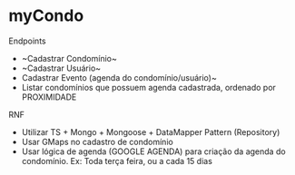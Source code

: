 # myCondo

Endpoints
- ~Cadastrar Condomínio~
- ~Cadastrar Usuário~
- Cadastrar Evento (agenda do condomínio/usuário)~
- Listar condomínios que possuem agenda cadastrada, ordenado por PROXIMIDADE


RNF 
- Utilizar TS + Mongo + Mongoose + DataMapper Pattern (Repository)
- Usar GMaps no cadastro de condomínio
- Usar lógica de agenda (GOOGLE AGENDA) para criação da agenda do condomínio. Ex: Toda terça feira, ou a cada 15 dias
